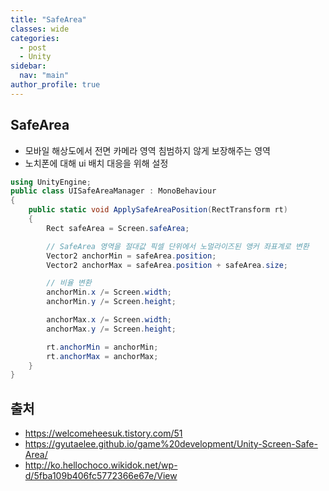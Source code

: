 ```yaml
---
title: "SafeArea"
classes: wide
categories: 
  - post
  - Unity
sidebar:
  nav: "main"
author_profile: true
---
```

   
## SafeArea
* 모바일 해상도에서 전면 카메라 영역 침범하지 않게 보장해주는 영역
* 노치폰에 대해 ui 배치 대응을 위해 설정

```csharp
using UnityEngine;
public class UISafeAreaManager : MonoBehaviour
{
    public static void ApplySafeAreaPosition(RectTransform rt)
    {
        Rect safeArea = Screen.safeArea;

        // SafeArea 영역을 절대값 픽셀 단위에서 노멀라이즈된 앵커 좌표계로 변환
        Vector2 anchorMin = safeArea.position;
        Vector2 anchorMax = safeArea.position + safeArea.size;

        // 비율 변환
        anchorMin.x /= Screen.width;
        anchorMin.y /= Screen.height;

        anchorMax.x /= Screen.width;
        anchorMax.y /= Screen.height;

        rt.anchorMin = anchorMin;
        rt.anchorMax = anchorMax;
    }
}
```

## 출처
* <https://welcomeheesuk.tistory.com/51>  
* <https://gyutaelee.github.io/game%20development/Unity-Screen-Safe-Area/>
* <http://ko.hellochoco.wikidok.net/wp-d/5fba109b406fc5772366e67e/View>